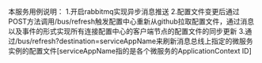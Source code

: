 本服务用例说明：
1.开启rabbitmq实现异步消息推送
2.配置文件变更后通过POST方法调用/bus/refresh触发配置中心重新从github拉取配置文件，通过消息以及事件的形式实现所有连接配置中心的客户端节点的配置文件的同步更新
3.通过/bus/refresh?destination=serviceAppName来刷新消息总线上指定的微服务实例的配置文件[serviceAppName指的是各个微服务的ApplicationContext ID]
